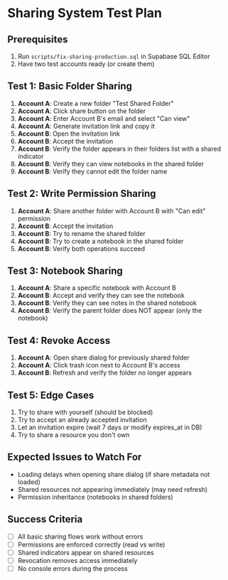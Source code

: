 # Sharing System Test Plan

## Prerequisites

1. Run `scripts/fix-sharing-production.sql` in Supabase SQL Editor
2. Have two test accounts ready (or create them)

## Test 1: Basic Folder Sharing

1. **Account A**: Create a new folder "Test Shared Folder"
2. **Account A**: Click share button on the folder
3. **Account A**: Enter Account B's email and select "Can view"
4. **Account A**: Generate invitation link and copy it
5. **Account B**: Open the invitation link
6. **Account B**: Accept the invitation
7. **Account B**: Verify the folder appears in their folders list with a shared indicator
8. **Account B**: Verify they can view notebooks in the shared folder
9. **Account B**: Verify they cannot edit the folder name

## Test 2: Write Permission Sharing

1. **Account A**: Share another folder with Account B with "Can edit" permission
2. **Account B**: Accept the invitation
3. **Account B**: Try to rename the shared folder
4. **Account B**: Try to create a notebook in the shared folder
5. **Account B**: Verify both operations succeed

## Test 3: Notebook Sharing

1. **Account A**: Share a specific notebook with Account B
2. **Account B**: Accept and verify they can see the notebook
3. **Account B**: Verify they can see notes in the shared notebook
4. **Account B**: Verify the parent folder does NOT appear (only the notebook)

## Test 4: Revoke Access

1. **Account A**: Open share dialog for previously shared folder
2. **Account A**: Click trash icon next to Account B's access
3. **Account B**: Refresh and verify the folder no longer appears

## Test 5: Edge Cases

1. Try to share with yourself (should be blocked)
2. Try to accept an already accepted invitation
3. Let an invitation expire (wait 7 days or modify expires_at in DB)
4. Try to share a resource you don't own

## Expected Issues to Watch For

- Loading delays when opening share dialog (if share metadata not loaded)
- Shared resources not appearing immediately (may need refresh)
- Permission inheritance (notebooks in shared folders)

## Success Criteria

- [ ] All basic sharing flows work without errors
- [ ] Permissions are enforced correctly (read vs write)
- [ ] Shared indicators appear on shared resources
- [ ] Revocation removes access immediately
- [ ] No console errors during the process
